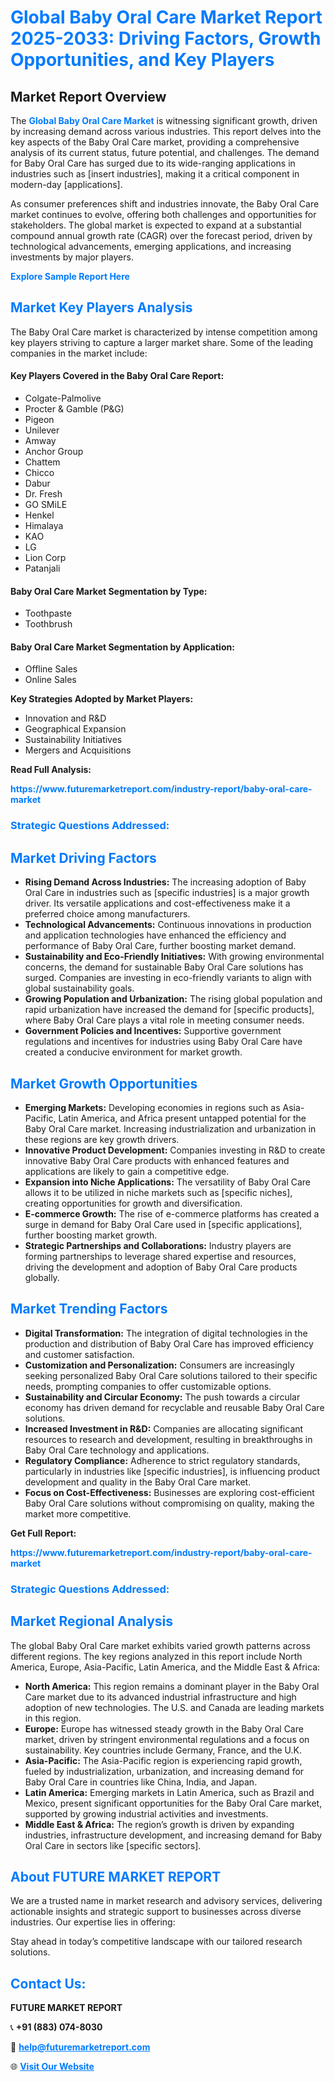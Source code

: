 <h1 style="color: #007BFF;">Global Baby Oral Care Market Report 2025-2033: Driving Factors, Growth Opportunities, and Key Players</h1>

<section id="overview">
<h2>Market Report Overview</h2>
<p>The <a href="https://www.futuremarketreport.com/industry-report/baby-oral-care-market" style="color: #007BFF; text-decoration: none;"><strong>Global Baby Oral Care Market</strong></a> is witnessing significant growth, driven by increasing demand across various industries. This report delves into the key aspects of the Baby Oral Care market, providing a comprehensive analysis of its current status, future potential, and challenges. The demand for Baby Oral Care has surged due to its wide-ranging applications in industries such as [insert industries], making it a critical component in modern-day [applications].</p>
<p>As consumer preferences shift and industries innovate, the Baby Oral Care market continues to evolve, offering both challenges and opportunities for stakeholders. The global market is expected to expand at a substantial compound annual growth rate (CAGR) over the forecast period, driven by technological advancements, emerging applications, and increasing investments by major players.</p>
</section>

<section id="overview">
<p><a href="https://www.futuremarketreport.com/request-sample/reportId=63958" style="color: #007BFF; text-decoration: none;"><strong>Explore Sample Report Here</strong></a></p>
</section>

<section id="key-players">
<h2 style="color: #007BFF;">Market Key Players Analysis</h2>
<p>The Baby Oral Care market is characterized by intense competition among key players striving to capture a larger market share. Some of the leading companies in the market include:</p>
<h4>Key Players Covered in the Baby Oral Care Report:</h4>
<ul><li>Colgate-Palmolive</li><li>Procter &amp; Gamble (P&amp;G)</li><li>Pigeon</li><li>Unilever</li><li>Amway</li><li>Anchor Group</li><li>Chattem</li><li>Chicco</li><li>Dabur</li><li>Dr. Fresh</li><li>GO SMiLE</li><li>Henkel</li><li>Himalaya</li><li>KAO</li><li>LG</li><li>Lion Corp</li><li>Patanjali</li></ul>
<h4>Baby Oral Care Market Segmentation by Type:</h4>
<ul><li>Toothpaste</li><li>Toothbrush</li></ul>

<h4>Baby Oral Care Market Segmentation by Application:</h4>
<ul><li>Offline Sales</li><li>Online Sales</li></ul>
<p><strong>Key Strategies Adopted by Market Players:</strong></p>
<ul>
<li>Innovation and R&D</li>
<li>Geographical Expansion</li>
<li>Sustainability Initiatives</li>
<li>Mergers and Acquisitions</li>
</ul>
</section>

<section>
<p><strong>Read Full Analysis: </strong></p><a href="https://www.futuremarketreport.com/industry-report/baby-oral-care-market" style="color: #007BFF; text-decoration: none;"><strong>https://www.futuremarketreport.com/industry-report/baby-oral-care-market</strong></a>
<h3 style="color: #007BFF;">Strategic Questions Addressed:</h3>
</section>

<section id="driving-factors">
<h2 style="color: #007BFF;">Market Driving Factors</h2>
<ul>
<li><strong>Rising Demand Across Industries:</strong> The increasing adoption of Baby Oral Care in industries such as [specific industries] is a major growth driver. Its versatile applications and cost-effectiveness make it a preferred choice among manufacturers.</li>
<li><strong>Technological Advancements:</strong> Continuous innovations in production and application technologies have enhanced the efficiency and performance of Baby Oral Care, further boosting market demand.</li>
<li><strong>Sustainability and Eco-Friendly Initiatives:</strong> With growing environmental concerns, the demand for sustainable Baby Oral Care solutions has surged. Companies are investing in eco-friendly variants to align with global sustainability goals.</li>
<li><strong>Growing Population and Urbanization:</strong> The rising global population and rapid urbanization have increased the demand for [specific products], where Baby Oral Care plays a vital role in meeting consumer needs.</li>
<li><strong>Government Policies and Incentives:</strong> Supportive government regulations and incentives for industries using Baby Oral Care have created a conducive environment for market growth.</li>
</ul>
</section>

<section id="growth-opportunities">
<h2 style="color: #007BFF;">Market Growth Opportunities</h2>
<ul>
<li><strong>Emerging Markets:</strong> Developing economies in regions such as Asia-Pacific, Latin America, and Africa present untapped potential for the Baby Oral Care market. Increasing industrialization and urbanization in these regions are key growth drivers.</li>
<li><strong>Innovative Product Development:</strong> Companies investing in R&D to create innovative Baby Oral Care products with enhanced features and applications are likely to gain a competitive edge.</li>
<li><strong>Expansion into Niche Applications:</strong> The versatility of Baby Oral Care allows it to be utilized in niche markets such as [specific niches], creating opportunities for growth and diversification.</li>
<li><strong>E-commerce Growth:</strong> The rise of e-commerce platforms has created a surge in demand for Baby Oral Care used in [specific applications], further boosting market growth.</li>
<li><strong>Strategic Partnerships and Collaborations:</strong> Industry players are forming partnerships to leverage shared expertise and resources, driving the development and adoption of Baby Oral Care products globally.</li>
</ul>
</section>

<section id="trending-factors">
<h2 style="color: #007BFF;">Market Trending Factors</h2>
<ul>
<li><strong>Digital Transformation:</strong> The integration of digital technologies in the production and distribution of Baby Oral Care has improved efficiency and customer satisfaction.</li>
<li><strong>Customization and Personalization:</strong> Consumers are increasingly seeking personalized Baby Oral Care solutions tailored to their specific needs, prompting companies to offer customizable options.</li>
<li><strong>Sustainability and Circular Economy:</strong> The push towards a circular economy has driven demand for recyclable and reusable Baby Oral Care solutions.</li>
<li><strong>Increased Investment in R&D:</strong> Companies are allocating significant resources to research and development, resulting in breakthroughs in Baby Oral Care technology and applications.</li>
<li><strong>Regulatory Compliance:</strong> Adherence to strict regulatory standards, particularly in industries like [specific industries], is influencing product development and quality in the Baby Oral Care market.</li>
<li><strong>Focus on Cost-Effectiveness:</strong> Businesses are exploring cost-efficient Baby Oral Care solutions without compromising on quality, making the market more competitive.</li>
</ul>
</section>

<section>
<p><strong>Get Full Report: </strong></p><a href="https://www.futuremarketreport.com/industry-report/baby-oral-care-market" style="color: #007BFF; text-decoration: none;"><strong>https://www.futuremarketreport.com/industry-report/baby-oral-care-market</strong></a>
<h3 style="color: #007BFF;">Strategic Questions Addressed:</h3>
</section>


<section id="regional-analysis">
<h2 style="color: #007BFF;">Market Regional Analysis</h2>
<p>The global Baby Oral Care market exhibits varied growth patterns across different regions. The key regions analyzed in this report include North America, Europe, Asia-Pacific, Latin America, and the Middle East & Africa:</p>
<ul>
<li><strong>North America:</strong> This region remains a dominant player in the Baby Oral Care market due to its advanced industrial infrastructure and high adoption of new technologies. The U.S. and Canada are leading markets in this region.</li>
<li><strong>Europe:</strong> Europe has witnessed steady growth in the Baby Oral Care market, driven by stringent environmental regulations and a focus on sustainability. Key countries include Germany, France, and the U.K.</li>
<li><strong>Asia-Pacific:</strong> The Asia-Pacific region is experiencing rapid growth, fueled by industrialization, urbanization, and increasing demand for Baby Oral Care in countries like China, India, and Japan.</li>
<li><strong>Latin America:</strong> Emerging markets in Latin America, such as Brazil and Mexico, present significant opportunities for the Baby Oral Care market, supported by growing industrial activities and investments.</li>
<li><strong>Middle East & Africa:</strong> The region’s growth is driven by expanding industries, infrastructure development, and increasing demand for Baby Oral Care in sectors like [specific sectors].</li>
</ul>
</section>

<footer>
<h2 style="color: #007BFF;">About FUTURE MARKET REPORT</h2>
<p>We are a trusted name in market research and advisory services, delivering actionable insights and strategic support to businesses across diverse industries. Our expertise lies in offering:</p>

<p>Stay ahead in today’s competitive landscape with our tailored research solutions.</p>

<h2 style="color: #007BFF;">Contact Us:</h2>
<p><strong>FUTURE MARKET REPORT</strong></p>
<p>📞 <strong>+91 (883) 074-8030</strong></p>
<p>📧 <strong><a href="mailto:help@futuremarketreport.com" style="color: #007BFF;">help@futuremarketreport.com</a></strong></p>
<p>🌐 <strong><a href="https://www.futuremarketreport.com/" style="color: #007BFF;">Visit Our Website</a></strong></p>
</footer>